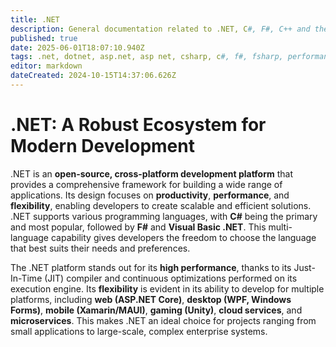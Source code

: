 ```yaml
---
title: .NET
description: General documentation related to .NET, C#, F#, C++ and the entire related ecosystem
published: true
date: 2025-06-01T18:07:10.940Z
tags: .net, dotnet, asp.net, asp net, csharp, c#, f#, fsharp, performance, high level, high performance, functional programming
editor: markdown
dateCreated: 2024-10-15T14:37:06.626Z
---
```


# .NET: A Robust Ecosystem for Modern Development

.NET is an **open-source, cross-platform development platform** that provides a comprehensive framework for building a wide range of applications. Its design focuses on **productivity**, **performance**, and **flexibility**, enabling developers to create scalable and efficient solutions. .NET supports various programming languages, with **C#** being the primary and most popular, followed by **F#** and **Visual Basic .NET**. This multi-language capability gives developers the freedom to choose the language that best suits their needs and preferences.

The .NET platform stands out for its **high performance**, thanks to its Just-In-Time (JIT) compiler and continuous optimizations performed on its execution engine. Its **flexibility** is evident in its ability to develop for multiple platforms, including **web (ASP.NET Core)**, **desktop (WPF, Windows Forms)**, **mobile (Xamarin/MAUI)**, **gaming (Unity)**, **cloud services**, and **microservices**. This makes .NET an ideal choice for projects ranging from small applications to large-scale, complex enterprise systems.